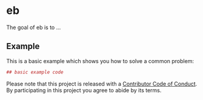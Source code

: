 # eb

The goal of eb is to ...

## Example

This is a basic example which shows you how to solve a common problem:

``` r
## basic example code
```

Please note that this project is released with a [Contributor Code of Conduct](CONDUCT.md). By participating in this project you agree to abide by its terms.
